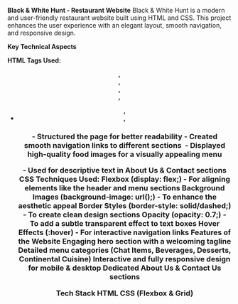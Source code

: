 **Black & White Hunt - Restaurant Website**
Black & White Hunt is a modern and user-friendly restaurant website built using HTML and CSS. This project enhances the user experience with an elegant layout, smooth navigation, and responsive design.

**Key Technical Aspects**

**HTML Tags Used:**

**<header>, <nav>, <section>, <div>, <ul>, <li>, <h1>** - Structured the page for better readability
**<a>** - Created smooth navigation links to different sections
**<img>** - Displayed high-quality food images for a visually appealing menu
**<p>**- Used for descriptive text in About Us & Contact sections
**CSS Techniques Used:**
**Flexbox (display: flex;)** - For aligning elements like the header and menu sections
**Background Images (background-image: url();)** - To enhance the aesthetic appeal
**Border Styles (border-style: solid/dashed;)** - To create clean design sections
**Opacity (opacity: 0.7;)** - To add a subtle transparent effect to text boxes
**Hover Effects (:hover)** - For interactive navigation links
**Features of the Website**
Engaging hero section with a welcoming tagline
Detailed menu categories (Chat Items, Beverages, Desserts, Continental Cuisine)
Interactive and fully responsive design for mobile & desktop
Dedicated About Us & Contact Us sections

**Tech Stack**
HTML
CSS (Flexbox & Grid)

